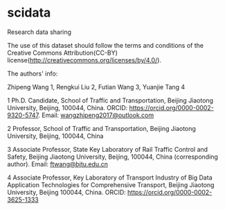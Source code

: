 # scidata
Research data sharing



The use of this dataset should follow the terms and conditions of the Creative Commons Attribution(CC-BY) license(http://creativecommons.org/licenses/by/4.0/).

The authors' info:

Zhipeng Wang 1, Rengkui Liu 2, Futian Wang 3, Yuanjie Tang 4

1 Ph.D. Candidate, School of Traffic and Transportation, Beijing Jiaotong University, Beijing, 100044, China. ORCID: https://orcid.org/0000-0002-9320-5747. Email: wangzhipeng2017@outlook.com

2 Professor, School of Traffic and Transportation, Beijing Jiaotong University, Beijing, 100044, China

3 Associate Professor, State Key Laboratory of Rail Traffic Control and Safety, Beijing Jiaotong University, Beijing, 100044, China (corresponding author). Email: ftwang@bjtu.edu.cn

4 Associate Professor, Key Laboratory of Transport Industry of Big Data Application Technologies for Comprehensive Transport, Beijing Jiaotong University, Beijing 100044, China. ORCID: https://orcid.org/0000-0002-3625-1333
